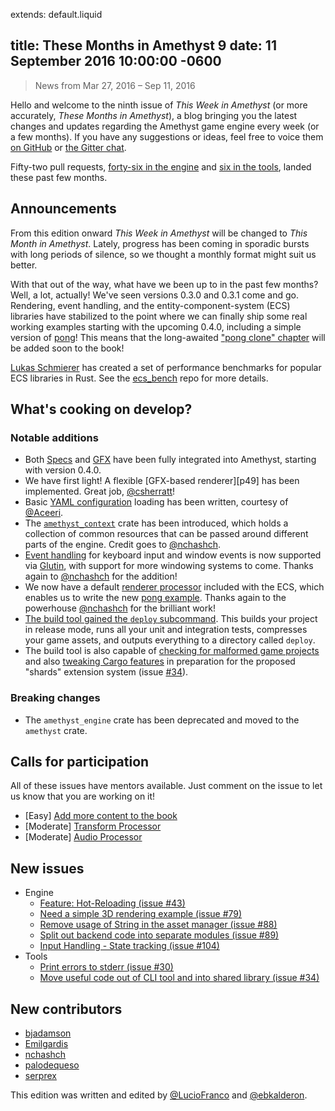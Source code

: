extends: default.liquid

title: These Months in Amethyst 9
date: 11 September 2016 10:00:00 -0600
---

> News from Mar 27, 2016 – Sep 11, 2016

Hello and welcome to the ninth issue of *This Week in Amethyst* (or more
accurately, *These Months in Amethyst*), a blog bringing you the latest changes
and updates regarding the Amethyst game engine every week (or a few months). If
you have any suggestions or ideas, feel free to voice them [on GitHub][gh] or
[the Gitter chat][gc].

[gh]: https://github.com/amethyst/website
[gc]: https://gitter.im/orgs/amethyst/rooms

Fifty-two pull requests, [forty-six in the engine][ep] and
[six in the tools][tp], landed these past few months.

[ep]: https://github.com/amethyst/amethyst/pulls?q=is:pr+closed:2016-03-27..2016-09-11
[tp]: https://github.com/amethyst/tools/pulls?q=is:pr+closed:2016-03-27..2016-09-11

## Announcements

From this edition onward *This Week in Amethyst* will be changed to *This Month
in Amethyst*. Lately, progress has been coming in sporadic bursts with long
periods of silence, so we thought a monthly format might suit us better.

With that out of the way, what have we been up to in the past few months? Well,
a lot, actually! We've seen versions 0.3.0 and 0.3.1 come and go. Rendering,
event handling, and the entity-component-system (ECS) libraries have stabilized
to the point where we can finally ship some real working examples starting with
the upcoming 0.4.0, including a simple version of [pong][po]! This means that
the long-awaited ["pong clone" chapter][pc] will be added soon to the book!

[po]: https://github.com/amethyst/amethyst/tree/develop/examples/04_pong
[pc]: https://www.amethyst.rs/book/simple_application.html

[Lukas Schmierer][ls] has created a set of performance benchmarks for popular
ECS libraries in Rust. See the [ecs_bench][eb] repo for more details.

[ls]: https://github.com/lschmierer
[ec]: https://github.com/lschmierer/ecs_bench

## What's cooking on develop?

### Notable additions

* Both [Specs][sp] and [GFX][gf] have been fully integrated into Amethyst,
  starting with version 0.4.0.
* We have first light! A flexible [GFX-based renderer][p49] has been
  implemented. Great job, [@csherratt][cs]!
* Basic [YAML configuration][e61] loading has been written, courtesy of
  [@Aceeri][ac].
* The [`amethyst_context`][e63] crate has been introduced, which holds a
  collection of common resources that can be passed around different parts of
  the engine. Credit goes to [@nchashch][nc].
* [Event handling][e67] for keyboard input and window events is now supported
  via [Glutin][gl], with support for more windowing systems to come. Thanks
  again to [@nchashch][nc] for the addition!
* We now have a default [renderer processor][e89] included with the ECS, which
  enables us to write the new [pong example][po]. Thanks again to the powerhouse
  [@nchashch][nc] for the brilliant work!
* [The build tool gained the `deploy` subcommand][t23]. This builds your project
  in release mode, runs all your unit and integration tests, compresses your
  game assets, and outputs everything to a directory called `deploy`.
* The build tool is also capable of [checking for malformed game projects][t25]
  and also [tweaking Cargo features][t28] in preparation for the proposed
  "shards" extension system (issue [#34][e34]).

[sp]: https://github.com/slide-rs/specs
[gf]: https://github.com/gfx-rs/gfx

[e49]: https://github.com/amethyst/amethyst/pull/49
[cs]: https://github.com/csherratt

[e61]: https://github.com/amethyst/amethyst/pull/61
[ac]: https://github.com/Aceeri

[e63]: https://github.com/amethyst/amethyst/pull/63
[nc]: https://github.com/nchashch

[e67]: https://github.com/amethyst/amethyst/pull/67
[gl]: https://github.com/tomaka/glutin

[e85]: https://github.com/amethyst/amethyst/pull/89

[t23]: https://github.com/amethyst/tools/pull/23

[t25]: https://github.com/amethyst/tools/pull/25
[t28]: https://github.com/amethyst/tools/pull/28
[e34]: https://github.com/amethyst/issues/34

### Breaking changes

* The `amethyst_engine` crate has been deprecated and moved to the `amethyst`
  crate.

## Calls for participation

All of these issues have mentors available. Just comment on the issue to let us
know that you are working on it!

* [Easy] [Add more content to the book][e50]
* [Moderate] [Transform Processor][e53]
* [Moderate] [Audio Processor][e60]

[e60]: https://github.com/amethyst/amethyst/issues/60
[e50]: https://github.com/amethyst/amethyst/issues/50
[e53]: https://github.com/amethyst/amethyst/issues/53

## New issues

* Engine
  * [Feature: Hot-Reloading (issue #43)][e43]
  * [Need a simple 3D rendering example (issue #79)][e79]
  * [Remove usage of String in the asset manager (issue #88)][e88]
  * [Split out backend code into separate modules (issue #89)][e89]
  * [Input Handling - State tracking (issue #104)][e104]
* Tools
  * [Print errors to stderr (issue #30)][t30]
  * [Move useful code out of CLI tool and into shared library (issue #34)][t34]

[e43]: https://github.com/amethyst/amethyst/issues/43
[e79]: https://github.com/amethyst/amethyst/issues/79
[e88]: https://github.com/amethyst/amethyst/issues/88
[e89]: https://github.com/amethyst/amethyst/issues/89
[e104]: https://github.com/amethyst/amethyst/issues/104

[t30]: https://github.com/amethyst/tools/issues/30
[t34]: https://github.com/amethyst/tools/issues/34

## New contributors

* [bjadamson](https://github.com/bjadamson)
* [Emilgardis](https://github.com/Emilgardis)
* [nchashch][nc]
* [palodequeso](https://github.com/palodequeso)
* [serprex](https://github.com/serprex)

This edition was written and edited by [@LucioFranco][lf] and [@ebkalderon][eb].

[lf]: https://github.com/LucioFranco
[eb]: https://github.com/ebkalderon
